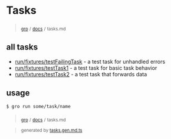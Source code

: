 # Tasks

> <sub>[gro](/../..)</sub> <sub>/</sub>
> <sub>[docs](./)</sub> <sub>/</sub>
> <sub>tasks.md</sub>

## all tasks

- [run/fixtures/testFailingTask](../run/fixtures/testFailingTask.task.ts) - a test task for unhandled errors
- [run/fixtures/testTask1](../run/fixtures/testTask1.task.ts) - a test task for basic task behavior
- [run/fixtures/testTask2](../run/fixtures/testTask2.task.ts) - a test task that forwards data

## usage

```bash
$ gro run some/task/name
```

> <sub>[gro](/../..)</sub> <sub>/</sub>
> <sub>[docs](./)</sub> <sub>/</sub>
> <sub>tasks.md</sub>

> <sub>generated by [tasks.gen.md.ts](tasks.gen.md.ts)</sub>
